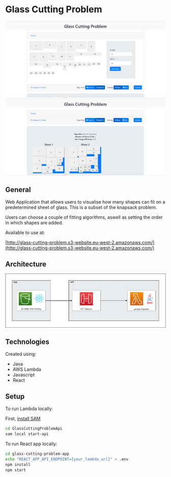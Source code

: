 # Glass Cutting Problem

![Glass Cutting Form](glass-cutting-problem-app/public/form-screenshot.jpg)
![Glass Cutting Output](glass-cutting-problem-app/public/output-screenshot.jpg)

## General
Web Application that allows users to visualise how many shapes can fit on a predetermined sheet of glass. This is a subset of the knapsack problem.

Users can choose a couple of fitting algorithms, aswell as setting the order in which shapes are added.

Available to use at:

[http://glass-cutting-problem.s3-website.eu-west-2.amazonaws.com/](http://glass-cutting-problem.s3-website.eu-west-2.amazonaws.com/)

## Architecture
![Glass Cutting Output](glass-cutting-problem-app/public/architecture.png)

## Technologies
Created using:
- Java
- AWS Lambda
- Javascript
- React

## Setup
To run Lambda locally:

First, [install SAM](https://docs.aws.amazon.com/serverless-application-model/latest/developerguide/serverless-sam-cli-install.html)
 
```bash
cd GlassCuttingProblemApi
sam local start-api
```

To run React app locally:
```bash
cd glass-cutting-problem-app
echo "REACT_APP_API_ENDPOINT={your_lambda_url}" > .env
npm install
npm start
```

